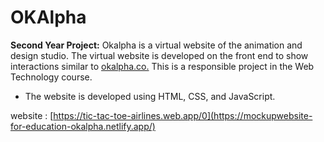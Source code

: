 # OKAlpha

**Second Year Project:** Okalpha is a virtual website of the animation and design studio. The virtual website is developed on the front end to show interactions similar to [okalpha.co.](https://www.okalpha.co/) This is a responsible project in the Web Technology course.
- The website is developed using HTML, CSS, and JavaScript.

website : [https://tic-tac-toe-airlines.web.app/0](https://mockupwebsite-for-education-okalpha.netlify.app/)
